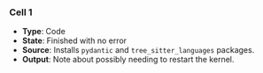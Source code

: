 ### Cell 1
- **Type**: Code
- **State**: Finished with no error
- **Source**: Installs `pydantic` and `tree_sitter_languages` packages.
- **Output**: Note about possibly needing to restart the kernel.

